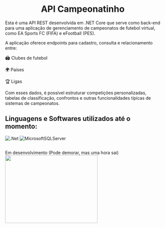 <h1 align="center">API Campeonatinho</h1>
Esta é uma API REST desenvolvida em .NET Core que serve como back-end para uma aplicação de gerenciamento de campeonatos de futebol virtual, como EA Sports FC (FIFA) e eFootball (PES).

A aplicação oferece endpoints para cadastro, consulta e relacionamento entre:

🏟️ Clubes de futebol

🌍 Países

🏆 Ligas

Com esses dados, é possível estruturar competições personalizadas, tabelas de classificação, confrontos e outras funcionalidades típicas de sistemas de campeonatos.
##

<h2>Linguagens e Softwares utilizados até o momento:</h2>

![.Net](https://img.shields.io/badge/.NET-5C2D91?style=for-the-badge&logo=.net&logoColor=white)
![MicrosoftSQLServer](https://img.shields.io/badge/Microsoft%20SQL%20Server-CC2927?style=for-the-badge&logo=microsoft%20sql%20server&logoColor=white)
##

Em desenvolvimento (Pode demorar, mas uma hora sai)<br/>
<img src="https://media.tenor.com/KbXIBwtIzoYAAAAM/piano-bruce-almighty.gif" width="300" height="220" />

